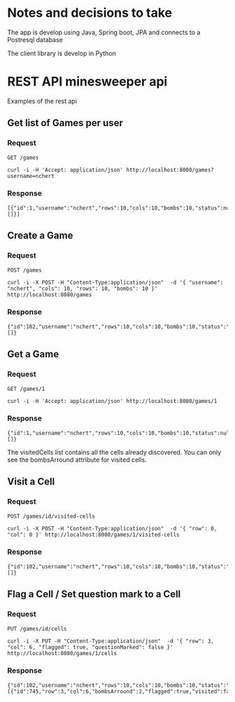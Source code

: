 # Notes and decisions to take

The app is develop using Java, Spring boot, JPA and connects to a Postresql database

The client library is develop in Python 

# REST API minesweeper api 

Examples of the rest api

## Get list of Games per user

### Request

`GET /games`

    curl -i -H 'Accept: application/json' http://localhost:8080/games?username=nchert

### Response

    [{"id":1,"username":"nchert","rows":10,"cols":10,"bombs":10,"status":null,"visitedCells":[]}]

## Create a Game

### Request

`POST /games`

    curl -i -X POST -H "Content-Type:application/json"  -d '{ "username": "nchert", "cols": 10, "rows": 10, "bombs": 10 }' http://localhost:8080/games

### Response

    {"id":102,"username":"nchert","rows":10,"cols":10,"bombs":10,"status":"IN_PROGRESS","visitedCells":[]}

## Get a Game

### Request

`GET /games/1`

    curl -i -H 'Accept: application/json' http://localhost:8080/games/1

### Response

    {"id":1,"username":"nchert","rows":10,"cols":10,"bombs":10,"status":null,"visitedCells":[]}
    
The visitedCells list contains all the cells already discovered. You can only see the bombsArround attribute for visited cells. 

## Visit a Cell

### Request

`POST /games/id/visited-cells`

    curl -i -X POST -H "Content-Type:application/json"  -d '{ "row": 0, "col": 0 }' http://localhost:8080/games/1/visited-cells

### Response

    {"id":102,"username":"nchert","rows":10,"cols":10,"bombs":10,"status":"IN_PROGRESS","visitedCells":[]}

## Flag a Cell / Set question mark to a Cell

### Request

`PUT /games/id/cells`

    curl -i -X PUT -H "Content-Type:application/json"  -d '{ "row": 3, "col": 6, "flagged": true, "questionMarked": false }' http://localhost:8080/games/1/cells

### Response

    {"id":102,"username":"nchert","rows":10,"cols":10,"bombs":10,"status":"IN_PROGRESS","visitedCells":[{"id":745,"row":3,"col":6,"bombsArround":2,"flagged":true,"visited":false,"questionMarked":false,"bomb":true}]}

